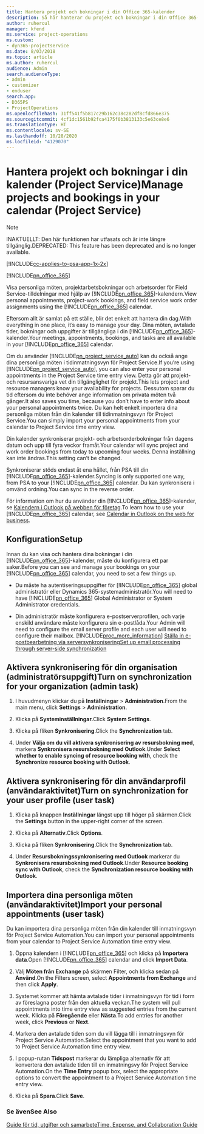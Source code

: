 ```yaml
---
title: Hantera projekt och bokningar i din Office 365-kalender
description: Så här hanterar du projekt och bokningar i din Office 365-kalender
author: ruhercul
manager: kfend
ms.service: project-operations
ms.custom:
- dyn365-projectservice
ms.date: 8/03/2018
ms.topic: article
ms.author: ruhercul
audience: Admin
search.audienceType:
- admin
- customizer
- enduser
search.app:
- D365PS
- ProjectOperations
ms.openlocfilehash: 31ff541f5b817c29b162c38c282df8cfd866e375
ms.sourcegitcommit: 4cf1dc1561b92fca4175f0b3813133c5e63ce8e6
ms.translationtype: HT
ms.contentlocale: sv-SE
ms.lasthandoff: 10/28/2020
ms.locfileid: "4129070"
---
```

# <a name="manage-projects-and-bookings-in-your-calendar-project-service"></a><span data-ttu-id="62a92-103">Hantera projekt och bokningar i din kalender (Project Service)</span><span class="sxs-lookup"><span data-stu-id="62a92-103">Manage projects and bookings in your calendar (Project Service)</span></span>

> [!Note]
> <span data-ttu-id="62a92-104">INAKTUELLT: Den här funktionen har utfasats och är inte längre tillgänglig.</span><span class="sxs-lookup"><span data-stu-id="62a92-104">DEPRECATED: This feature has been deprecated and is no longer available.</span></span>

[!INCLUDE[cc-applies-to-psa-app-1x-2x](../includes/cc-applies-to-psa-app-1x-2x.md)]

[!INCLUDE[pn_office_365](../includes/pn-office-365.md)] 

<span data-ttu-id="62a92-105">Visa personliga möten, projektarbetsbokningar och arbetsorder för Field Service-tilldelningar med hjälp av [!INCLUDE[pn_office_365](../includes/pn-office-365.md)]-kalendern.</span><span class="sxs-lookup"><span data-stu-id="62a92-105">View personal appointments, project-work bookings, and field service work order assignments using the [!INCLUDE[pn_office_365](../includes/pn-office-365.md)] calendar.</span></span>  
  
 <span data-ttu-id="62a92-106">Eftersom allt är samlat på ett ställe, blir det enkelt att hantera din dag.</span><span class="sxs-lookup"><span data-stu-id="62a92-106">With everything in one place, it’s easy to manage your day.</span></span> <span data-ttu-id="62a92-107">Dina möten, avtalade tider, bokningar och uppgifter är tillgängliga i din [!INCLUDE[pn_office_365](../includes/pn-office-365.md)]-kalender.</span><span class="sxs-lookup"><span data-stu-id="62a92-107">Your meetings, appointments, bookings, and tasks are all available in your [!INCLUDE[pn_office_365](../includes/pn-office-365.md)] calendar.</span></span>  
  
 <span data-ttu-id="62a92-108">Om du använder [!INCLUDE[pn_project_service_auto](../includes/pn-project-service-auto.md)] kan du också ange dina personliga möten i tidinmatningsvyn för Project Service.</span><span class="sxs-lookup"><span data-stu-id="62a92-108">If you’re using [!INCLUDE[pn_project_service_auto](../includes/pn-project-service-auto.md)], you can also enter your personal appointments in the Project Service time entry view.</span></span> <span data-ttu-id="62a92-109">Detta gör att projekt- och resursansvariga vet din tillgänglighet för projekt.</span><span class="sxs-lookup"><span data-stu-id="62a92-109">This lets project and resource managers know your availability for projects.</span></span> <span data-ttu-id="62a92-110">Dessutom sparar du tid eftersom du inte behöver ange information om privata möten två gånger.</span><span class="sxs-lookup"><span data-stu-id="62a92-110">It also saves you time, because you don’t have to enter info about your personal appointments twice.</span></span> <span data-ttu-id="62a92-111">Du kan helt enkelt importera dina personliga möten från din kalender till tidinmatningsvyn för Project Service.</span><span class="sxs-lookup"><span data-stu-id="62a92-111">You can simply import your personal appointments from your calendar to Project Service time entry view.</span></span>  
  
 <span data-ttu-id="62a92-112">Din kalender synkroniserar projekt- och arbetsorderbokningar från dagens datum och upp till fyra veckor framåt.</span><span class="sxs-lookup"><span data-stu-id="62a92-112">Your calendar will sync project and work order bookings from today to upcoming four weeks.</span></span> <span data-ttu-id="62a92-113">Denna inställning kan inte ändras.</span><span class="sxs-lookup"><span data-stu-id="62a92-113">This setting can’t be changed.</span></span>  
  
 <span data-ttu-id="62a92-114">Synkroniserar stöds endast åt ena hållet, från PSA till din [!INCLUDE[pn_office_365](../includes/pn-office-365.md)]-kalender.</span><span class="sxs-lookup"><span data-stu-id="62a92-114">Syncing is only supported one way, from PSA to your [!INCLUDE[pn_office_365](../includes/pn-office-365.md)] calendar.</span></span> <span data-ttu-id="62a92-115">Du kan synkronisera i omvänd ordning.</span><span class="sxs-lookup"><span data-stu-id="62a92-115">You can sync in the reverse order.</span></span> 
  
 <span data-ttu-id="62a92-116">För information om hur du använder din [!INCLUDE[pn_office_365](../includes/pn-office-365.md)]-kalender, se [Kalendern i Outlook på webben för företag](https://support.office.com/article/Calendar-in-Outlook-on-the-web-for-business-5219c457-d1fe-4c2f-9032-1a816b88e936).</span><span class="sxs-lookup"><span data-stu-id="62a92-116">To learn how to use your [!INCLUDE[pn_office_365](../includes/pn-office-365.md)] calendar, see [Calendar in Outlook on the web for business](https://support.office.com/article/Calendar-in-Outlook-on-the-web-for-business-5219c457-d1fe-4c2f-9032-1a816b88e936).</span></span>  
  
## <a name="setup"></a><span data-ttu-id="62a92-117">Konfiguration</span><span class="sxs-lookup"><span data-stu-id="62a92-117">Setup</span></span>  
 <span data-ttu-id="62a92-118">Innan du kan visa och hantera dina bokningar i din [!INCLUDE[pn_office_365](../includes/pn-office-365.md)]-kalender, måste du konfigurera ett par saker.</span><span class="sxs-lookup"><span data-stu-id="62a92-118">Before you can see and manage your bookings on your [!INCLUDE[pn_office_365](../includes/pn-office-365.md)] calendar, you need to set a few things up.</span></span>  
  
- <span data-ttu-id="62a92-119">Du måste ha autentiseringsuppgifter för [!INCLUDE[pn_office_365](../includes/pn-office-365.md)] global administratör eller Dynamics 365-systemadministratör.</span><span class="sxs-lookup"><span data-stu-id="62a92-119">You will need to have [!INCLUDE[pn_office_365](../includes/pn-office-365.md)] Global Administrator or System Administrator credentials.</span></span>  
  
- <span data-ttu-id="62a92-120">Din administratör måste konfigurera e-postserverprofilen, och varje enskild användare måste konfigurera sin e-postlåda.</span><span class="sxs-lookup"><span data-stu-id="62a92-120">Your Admin will need to configure the email server profile and each user will need to configure their mailbox.</span></span> [!INCLUDE[proc_more_information](../includes/proc-more-information.md)] <span data-ttu-id="62a92-121">[Ställa in e-postbearbetning via serversynkronisering](https://docs.microsoft.com/dynamics365/customerengagement/on-premises/admin/set-up-server-side-synchronization-of-email-appointments-contacts-and-tasks)</span><span class="sxs-lookup"><span data-stu-id="62a92-121">[Set up email processing through server-side synchronization](https://docs.microsoft.com/dynamics365/customerengagement/on-premises/admin/set-up-server-side-synchronization-of-email-appointments-contacts-and-tasks)</span></span>  
  
## <a name="turn-on-synchronization-for-your-organization-admin-task"></a><span data-ttu-id="62a92-122">Aktivera synkronisering för din organisation (administratörsuppgift)</span><span class="sxs-lookup"><span data-stu-id="62a92-122">Turn on synchronization for your organization (admin task)</span></span>  
  
1.  <span data-ttu-id="62a92-123">I huvudmenyn klickar du på **Inställningar** > **Administration**.</span><span class="sxs-lookup"><span data-stu-id="62a92-123">From the main menu, click **Settings** > **Administration**.</span></span>  
  
2.  <span data-ttu-id="62a92-124">Klicka på **Systeminställningar.**</span><span class="sxs-lookup"><span data-stu-id="62a92-124">Click **System Settings**.</span></span>  
  
3.  <span data-ttu-id="62a92-125">Klicka på fliken **Synkronisering**.</span><span class="sxs-lookup"><span data-stu-id="62a92-125">Click the **Synchronization** tab.</span></span>  
  
4.  <span data-ttu-id="62a92-126">Under **Välja om du vill aktivera synkronisering av resursbokning med**, markera **Synkronisera resursbokning med Outlook**.</span><span class="sxs-lookup"><span data-stu-id="62a92-126">Under **Select whether to enable syncing of resource booking with**, check the **Synchronize resource booking with Outlook**.</span></span>  
  
## <a name="turn-on-synchronization-for-your-user-profile-user-task"></a><span data-ttu-id="62a92-127">Aktivera synkronisering för din användarprofil (användaraktivitet)</span><span class="sxs-lookup"><span data-stu-id="62a92-127">Turn on synchronization for your user profile (user task)</span></span>  
  
1.  <span data-ttu-id="62a92-128">Klicka på knappen **Inställningar** längst upp till höger på skärmen.</span><span class="sxs-lookup"><span data-stu-id="62a92-128">Click the **Settings** button in the upper-right corner of the screen.</span></span>  
  
2.  <span data-ttu-id="62a92-129">Klicka på **Alternativ**.</span><span class="sxs-lookup"><span data-stu-id="62a92-129">Click **Options**.</span></span>  
  
3.  <span data-ttu-id="62a92-130">Klicka på fliken **Synkronisering**.</span><span class="sxs-lookup"><span data-stu-id="62a92-130">Click the **Synchronization** tab.</span></span>  
  
4.  <span data-ttu-id="62a92-131">Under **Resursbokningssynkronisering med Outlook** markerar du **Synkronisera resursbokning med Outlook**.</span><span class="sxs-lookup"><span data-stu-id="62a92-131">Under **Resource booking sync with Outlook**, check the **Synchronization resource booking with Outlook**.</span></span>  
  
## <a name="import-your-personal-appointments-user-task"></a><span data-ttu-id="62a92-132">Importera dina personliga möten (användaraktivitet)</span><span class="sxs-lookup"><span data-stu-id="62a92-132">Import your personal appointments (user task)</span></span>  
 <span data-ttu-id="62a92-133">Du kan importera dina personliga möten från din kalender till inmatningsvyn för Project Service Automation.</span><span class="sxs-lookup"><span data-stu-id="62a92-133">You can import your personal appointments from your calendar to Project Service Automation time entry view.</span></span>  
  
1. <span data-ttu-id="62a92-134">Öppna kalendern i [!INCLUDE[pn_office_365](../includes/pn-office-365.md)] och klicka på **Importera data**.</span><span class="sxs-lookup"><span data-stu-id="62a92-134">Open [!INCLUDE[pn_office_365](../includes/pn-office-365.md)] calendar and click **Import Data**.</span></span>  
  
2. <span data-ttu-id="62a92-135">Välj **Möten från Exchange** på skärmen Filter, och klicka sedan på **Använd**.</span><span class="sxs-lookup"><span data-stu-id="62a92-135">On the Filters screen, select **Appointments from Exchange** and then click **Apply**.</span></span>  
  
3. <span data-ttu-id="62a92-136">Systemet kommer att hämta avtalade tider i inmatningsvyn för tid i form av föreslagna poster från den aktuella veckan.</span><span class="sxs-lookup"><span data-stu-id="62a92-136">The system will pull appointments into time entry view as suggested entries from the current week.</span></span> <span data-ttu-id="62a92-137">Klicka på **Föregående** eller **Nästa**.</span><span class="sxs-lookup"><span data-stu-id="62a92-137">To add entries for another week, click **Previous** or **Next**.</span></span>  
  
4. <span data-ttu-id="62a92-138">Markera den avtalade tiden som du vill lägga till i inmatningsvyn för Project Service Automation.</span><span class="sxs-lookup"><span data-stu-id="62a92-138">Select the appointment that you want to add to Project Service Automation time entry view.</span></span>  
  
5. <span data-ttu-id="62a92-139">I popup-rutan **Tidspost** markerar du lämpliga alternativ för att konvertera den avtalade tiden till en inmatningsvy för Project Service Automation.</span><span class="sxs-lookup"><span data-stu-id="62a92-139">On the **Time Entry** popup box, select the appropriate options to convert the appointment to a Project Service Automation time entry view.</span></span>  
  
6. <span data-ttu-id="62a92-140">Klicka på **Spara**.</span><span class="sxs-lookup"><span data-stu-id="62a92-140">Click **Save**.</span></span>  
  
### <a name="see-also"></a><span data-ttu-id="62a92-141">Se även</span><span class="sxs-lookup"><span data-stu-id="62a92-141">See Also</span></span>  
 [<span data-ttu-id="62a92-142">Guide för tid, utgifter och samarbete</span><span class="sxs-lookup"><span data-stu-id="62a92-142">Time, Expense, and Collaboration Guide</span></span>](../psa/time-expense-collaboration-guide.md)
